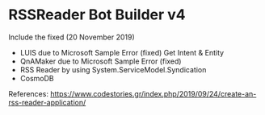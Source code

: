 # RSSReader Bot Builder v4
Include the fixed (20 November 2019)
- LUIS due to Microsoft Sample Error (fixed) Get Intent & Entity
- QnAMaker due to Microsoft Sample Error (fixed)
- RSS Reader by using System.ServiceModel.Syndication
- CosmoDB

References:
https://www.codestories.gr/index.php/2019/09/24/create-an-rss-reader-application/
